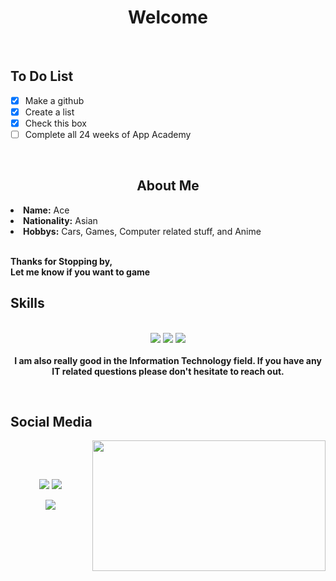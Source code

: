 <body>
<h1 align="center">Welcome</h1>
<br>
<h2 align="left"> To Do List  </h2>

- [x] Make a github
- [x] Create a list
- [x] Check this box
- [ ] Complete all 24 weeks of App Academy
<br>
<div>
<h2 align="center"> About Me </h2>
<!-- <img src="" align="right">  image size used was 160x219 -->
<li>
<b>Name:</b> Ace  </li>
<li>
<b>Nationality:</b> Asian
</li>
<li>
<b>Hobbys:</b> Cars, Games, Computer related stuff, and Anime
</li>
<br>
<p><b>     Thanks for Stopping by,<br>
                  Let me know if you want to game</b></p>
</div>
<div>
<h2 align="left">            Skills</h2>
<p>
<!-- <img src=" " align="right">   image size used was 400x226 -->
</div>
<div>
<p align="center"><br>
 <img src="https://img.shields.io/badge/node.js%20-%2343853D.svg?&style=for-the-badge&logo=node.js&logoColor=white"/> <img src="https://img.shields.io/badge/javascript%20-%23323330.svg?&style=for-the-badge&logo=javascript&logoColor=%23F7DF1E"/> <img src="https://img.shields.io/badge/git%20-%23F05033.svg?&style=for-the-badge&logo=git&logoColor=white"/> <br><br>
<b>I am also really good in the Information Technology field. If you have any IT related questions please don't hesitate to reach out.</b></p>
<br>
<h2>           Social Media</h2>
<img src="https://im7.ezgif.com/tmp/ezgif-7-ea212eb08d77.gif" align="right" width="373.5px" height="208.5px">
<br>
<p align="center"> <br>
</p>
<p align="center"><a href="https://twitter.com/sweet_en_s0ur" target="_blank"><img src="https://img.shields.io/badge/Sweet_en_S0ur%20-%231DA1F2.svg?&style=for-the-badge&logo=Twitter&logoColor=white"/></a> <a href="https://discord.me/" target="_blank"><img src="https://img.shields.io/badge/SometimesAce%20-%237289DA.svg?&style=for-the-badge&logo=discord&logoColor=white"/></a></p>
<p align="center"><a href="https://www.twitch.tv/imsometimesace" target="_blank"><img src="https://img.shields.io/badge/ImSometimesAce%20-%239146FF.svg?&style=for-the-badge&logo=Twitch&logoColor=white"/></a></p>
</div>
<br>
<div>
